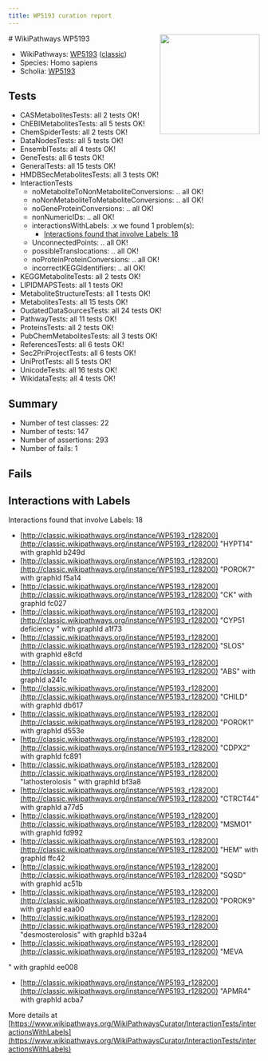 ```yaml
---
title: WP5193 curation report
---
```


<img style="float: right; width: 200px" src="https://upload.wikimedia.org/wikipedia/commons/thumb/8/83/Wplogo_with_text_500.png/640px-Wplogo_with_text_500.png" />
# WikiPathways WP5193

* WikiPathways: [WP5193](https://wikipathways.org/pathways/WP5193) ([classic](https://classic.wikipathways.org/instance/WP5193))
* Species: Homo sapiens
* Scholia: [WP5193](https://scholia.toolforge.org/wikipathways/WP5193)
## Tests
* CASMetabolitesTests: all 2 tests OK!
* ChEBIMetabolitesTests: all 5 tests OK!
* ChemSpiderTests: all 2 tests OK!
* DataNodesTests: all 5 tests OK!
* EnsemblTests: all 4 tests OK!
* GeneTests: all 6 tests OK!
* GeneralTests: all 15 tests OK!
* HMDBSecMetabolitesTests: all 3 tests OK!
* InteractionTests
    * noMetaboliteToNonMetaboliteConversions: .. all OK!
    * noNonMetaboliteToMetaboliteConversions: .. all OK!
    * noGeneProteinConversions: .. all OK!
    * nonNumericIDs: .. all OK!
    * interactionsWithLabels: .x we found 1 problem(s):
        * [Interactions found that involve Labels: 18](#fe97a8c0)
    * UnconnectedPoints: .. all OK!
    * possibleTranslocations: .. all OK!
    * noProteinProteinConversions: .. all OK!
    * incorrectKEGGIdentifiers: .. all OK!
* KEGGMetaboliteTests: all 2 tests OK!
* LIPIDMAPSTests: all 1 tests OK!
* MetaboliteStructureTests: all 1 tests OK!
* MetabolitesTests: all 15 tests OK!
* OudatedDataSourcesTests: all 24 tests OK!
* PathwayTests: all 11 tests OK!
* ProteinsTests: all 2 tests OK!
* PubChemMetabolitesTests: all 3 tests OK!
* ReferencesTests: all 6 tests OK!
* Sec2PriProjectTests: all 6 tests OK!
* UniProtTests: all 5 tests OK!
* UnicodeTests: all 16 tests OK!
* WikidataTests: all 4 tests OK!


## Summary

* Number of test classes: 22
* Number of tests: 147
* Number of assertions: 293
* Number of fails: 1

## Fails

<a name="fe97a8c0" />

## Interactions with Labels

Interactions found that involve Labels: 18

* [http://classic.wikipathways.org/instance/WP5193_r128200](http://classic.wikipathways.org/instance/WP5193_r128200) "HYPT14" with graphId b249d
* [http://classic.wikipathways.org/instance/WP5193_r128200](http://classic.wikipathways.org/instance/WP5193_r128200) "POROK7" with graphId f5a14
* [http://classic.wikipathways.org/instance/WP5193_r128200](http://classic.wikipathways.org/instance/WP5193_r128200) "CK" with graphId fc027
* [http://classic.wikipathways.org/instance/WP5193_r128200](http://classic.wikipathways.org/instance/WP5193_r128200) "CYP51 deficiency
" with graphId a1f73
* [http://classic.wikipathways.org/instance/WP5193_r128200](http://classic.wikipathways.org/instance/WP5193_r128200) "SLOS" with graphId e8cfd
* [http://classic.wikipathways.org/instance/WP5193_r128200](http://classic.wikipathways.org/instance/WP5193_r128200) "ABS" with graphId a241c
* [http://classic.wikipathways.org/instance/WP5193_r128200](http://classic.wikipathways.org/instance/WP5193_r128200) "CHILD" with graphId db617
* [http://classic.wikipathways.org/instance/WP5193_r128200](http://classic.wikipathways.org/instance/WP5193_r128200) "POROK1" with graphId d553e
* [http://classic.wikipathways.org/instance/WP5193_r128200](http://classic.wikipathways.org/instance/WP5193_r128200) "CDPX2" with graphId fc891
* [http://classic.wikipathways.org/instance/WP5193_r128200](http://classic.wikipathways.org/instance/WP5193_r128200) "lathosterolosis
" with graphId bf3a8
* [http://classic.wikipathways.org/instance/WP5193_r128200](http://classic.wikipathways.org/instance/WP5193_r128200) "CTRCT44" with graphId a77d5
* [http://classic.wikipathways.org/instance/WP5193_r128200](http://classic.wikipathways.org/instance/WP5193_r128200) "MSMO1" with graphId fd992
* [http://classic.wikipathways.org/instance/WP5193_r128200](http://classic.wikipathways.org/instance/WP5193_r128200) "HEM" with graphId ffc42
* [http://classic.wikipathways.org/instance/WP5193_r128200](http://classic.wikipathways.org/instance/WP5193_r128200) "SQSD" with graphId ac51b
* [http://classic.wikipathways.org/instance/WP5193_r128200](http://classic.wikipathways.org/instance/WP5193_r128200) "POROK9" with graphId eaa00
* [http://classic.wikipathways.org/instance/WP5193_r128200](http://classic.wikipathways.org/instance/WP5193_r128200) "desmosterolosis" with graphId b32a4
* [http://classic.wikipathways.org/instance/WP5193_r128200](http://classic.wikipathways.org/instance/WP5193_r128200) "MEVA

" with graphId ee008
* [http://classic.wikipathways.org/instance/WP5193_r128200](http://classic.wikipathways.org/instance/WP5193_r128200) "APMR4" with graphId acba7


More details at [https://www.wikipathways.org/WikiPathwaysCurator/InteractionTests/interactionsWithLabels](https://www.wikipathways.org/WikiPathwaysCurator/InteractionTests/interactionsWithLabels)

